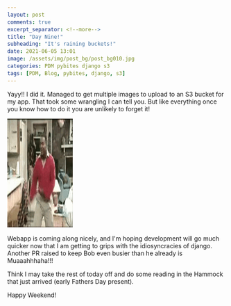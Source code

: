 ```yaml
---
layout: post
comments: true
excerpt_separator: <!--more-->
title: "Day Nine!"
subheading: "It's raining buckets!"
date: 2021-06-05 13:01
image: /assets/img/post_bg/post_bg010.jpg
categories: PDM pybites django s3
tags: [PDM, Blog, pybites, django, s3]
---
```

Yayy!! I did it. Managed to get multiple images to upload to an S3 bucket for my app. That took some wrangling I can tell you. But like everything once you know how to do it you are unlikely to forget it!<!--more-->

<img src="/assets/img/carlton.gif" alt="Happy Dance" width="30%" height="250"/>

Webapp is coming along nicely, and I'm hoping development will go much quicker now that I am getting to grips with the idiosyncracies of django. Another PR raised to keep Bob even busier than he already is Muaaahhhaha!!!

Think I may take the rest of today off and do some reading in the Hammock that just arrived (early Fathers Day present).

Happy Weekend!
